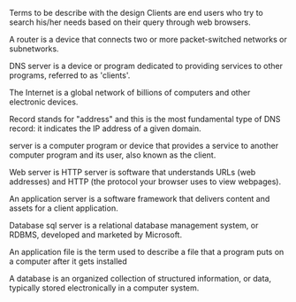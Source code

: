 Terms to be describe with the design
Clients are end users who try to search his/her needs based on their query through web browsers. 

A router is a device that connects two or more packet-switched networks or subnetworks.

DNS server is a device or program dedicated to providing services to other programs, referred to as 'clients'. 

The Internet is a global network of billions of computers and other electronic devices.

Record stands for "address" and this is the most fundamental type of DNS record: it indicates the IP address of a given domain.

server is a computer program or device that provides a service to another computer program and its user, also known as the client.

Web server is HTTP server is software that understands URLs (web addresses) and HTTP (the protocol your browser uses to view webpages).

An application server is a software framework that delivers content and assets for a client application.

Database sql server  is a relational database management system, or RDBMS, developed and marketed by Microsoft.

An application file is the term used to describe a file that a program puts on a computer after it gets installed

A database is an organized collection of structured information, or data, typically stored electronically in a computer system.
